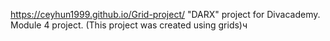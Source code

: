 https://ceyhun1999.github.io/Grid-project/
"DARX" project for Divacademy. Module 4 project. (This project was created using grids)ч
